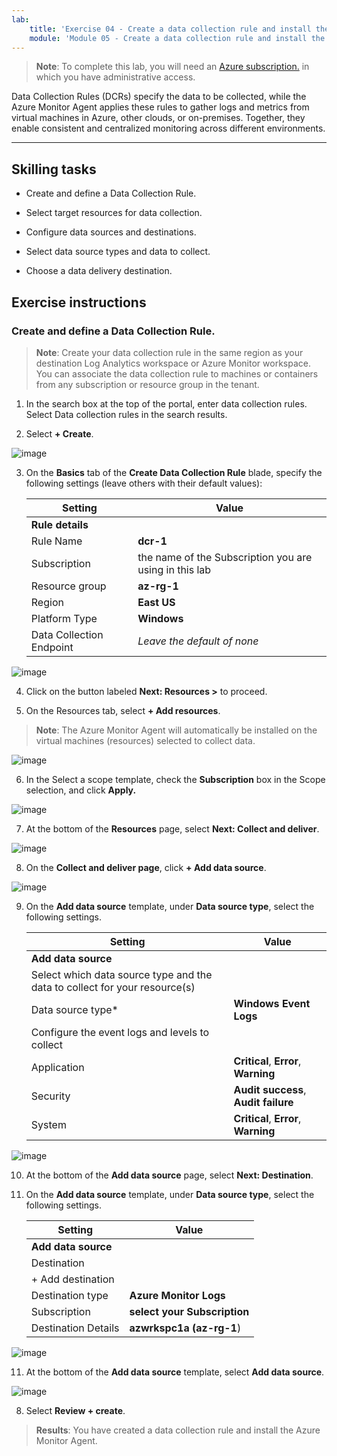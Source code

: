 ```yaml
---
lab:
    title: 'Exercise 04 - Create a data collection rule and install the Azure Monitor Agent'    
    module: 'Module 05 - Create a data collection rule and install the Azure Monitor Agent'
---
```



>**Note**: To complete this lab, you will need an [Azure subscription.](https://azure.microsoft.com/en-us/free/?azure-portal=true) in which you have administrative access. 


Data Collection Rules (DCRs) specify the data to be collected, while the Azure Monitor Agent applies these rules to gather logs and metrics from virtual machines in Azure, other clouds, or on-premises. Together, they enable consistent and centralized monitoring across different environments.

---

## Skilling tasks

- Create and define a Data Collection Rule.

- Select target resources for data collection.
  
- Configure data sources and destinations.

- Select data source types and data to collect.

- Choose a data delivery destination.

## Exercise instructions 

### Create and define a Data Collection Rule.

>**Note**: Create your data collection rule in the same region as your destination Log Analytics workspace or Azure Monitor workspace. You can associate the data collection rule to machines or containers from any subscription or resource group in the tenant. 
   
1. In the search box at the top of the portal, enter data collection rules. Select Data collection rules in the search results.

2. Select **+ Create**.

![image](https://github.com/user-attachments/assets/99b9ac51-f2f4-466f-80bb-79d74874b573)

3. On the **Basics** tab of the **Create Data Collection Rule** blade, specify the following settings (leave others with their default values):

    |Setting|Value|
    |---|---|
    |**Rule details**|
    |Rule Name|**dcr-1**|
    |Subscription|the name of the Subscription you are using in this lab|
    |Resource group|**az-rg-1**|
    |Region|**East US**|
    |Platform Type|**Windows**|
    |Data Collection Endpoint|*Leave the default of none*|

![image](https://github.com/user-attachments/assets/35c527cf-499d-44b9-966f-0114b8643ef2)

4. Click on the button labeled **Next: Resources >** to proceed.

5. On the Resources tab, select **+ Add resources**.
  
>**Note**: The Azure Monitor Agent will automatically be installed on the virtual machines (resources) selected to collect data.

![image](https://github.com/user-attachments/assets/47174eb4-4343-49a2-b49d-e9dee76787e4)

6. In the Select a scope template, check the **Subscription** box in the Scope selection, and click **Apply.**

![image](https://github.com/user-attachments/assets/2215e8cd-5047-4fc6-91ba-b2c645571bbd)

7. At the bottom of the **Resources** page, select **Next: Collect and deliver**. 

![image](https://github.com/user-attachments/assets/717226c3-5ce0-454f-93a4-11b0e67d5a23)

8. On the **Collect and deliver page**, click **+ Add data source**.

![image](https://github.com/user-attachments/assets/0809cf5b-a460-40d1-8508-e42ba7ce78c1)

9. On the **Add data source** template, under **Data source type**, select the following settings.
    
    |Setting|Value|
    |---|---|
    |**Add data source**|
    |Select which data source type and the data to collect for your resource(s)|
    |Data source type*|**Windows Event Logs**|
    |Configure the event logs and levels to collect|
    |Application|**Critical**, **Error**, **Warning**|
    |Security|**Audit success**, **Audit failure**|
    |System|**Critical**, **Error**, **Warning**|

![image](https://github.com/user-attachments/assets/5bc891ea-8cef-4baa-95c4-a432364179b1)

10. At the bottom of the **Add data source** page, select **Next: Destination**.

11. On the **Add data source** template, under **Data source type**, select the following settings.
    
    |Setting|Value|
    |---|---|
    |**Add data source**|
    |Destination|
    |+ Add destination|
    |Destination type|**Azure Monitor Logs**|
    |Subscription|**select your Subscription**|
    |Destination Details|**azwrkspc1a (az-rg-1**)

![image](https://github.com/user-attachments/assets/e00c17c8-5a70-4caa-8504-92f482cc5e57)

11. At the bottom of the **Add data source** template, select **Add data source**.

![image](https://github.com/user-attachments/assets/4277089c-971c-4334-a49d-6ac6bfe93ff4)



8. Select **Review + create**.








> **Results**: You have created a data collection rule and install the Azure Monitor Agent.
